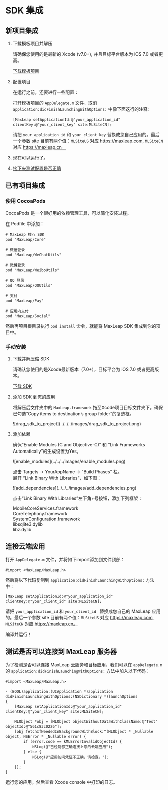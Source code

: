 # SDK 集成

## 新项目集成

1. 下载模板项目并解压

	请确保您使用的是最新的 Xcode (v7.0+), 并且目标平台版本为 iOS 7.0 或者更高。
	
	<a class="download-sdk" href="https://github.com/MaxLeap/StarterProject-iOS/archive/master.zip" target="_blank">下载模板项目</a>

2. 配置项目

	在运行之前，还要进行一些配置：
	
	打开模板项目的 `AppDelegate.m` 文件，取消 `application:didFinishLaunchingWithOptions:` 中像下面这行的注释:
	
	```objc
	[MaxLeap setApplicationId:@"your_application_id" clientKey:@"your_client_key" site:MLSiteCN];
	```
	
	请把 `your_application_id` 和 `your_client_key` 替换成您自己应用的。最后一个参数 site 目前有两个值：`MLSiteUS` 对应 https://maxleap.com, `MLSiteCN` 对应 https://maxleap.cn。

3. 现在可以运行了。

4. [接下来测试配置是否正确](#connection_test)

## 已有项目集成

### 使用 CocoaPods

CocoaPods 是一个很好用的依赖管理工具，可以简化安装过程。

在 Podfile 中添加：

```
# MaxLeap 核心 SDK
pod "MaxLeap/Core"

# 微信登录
pod "MaxLeap/WeChatUtils"

# 微博登录
pod "MaxLeap/WeiboUtils"

# QQ 登录
pod "MaxLeap/QQUtils"

# 支付
pod "MaxLeap/Pay"

# 应用内支付
pod "MaxLeap/Social"
```

然后再项目根目录执行 `pod install` 命令，就能将 MaxLeap SDK 集成到你的项目中。

### 手动安装

1. 下载并解压缩 SDK

	请确认您使用的是Xcode最新版本（7.0+），目标平台为 iOS 7.0 或者更高版本。

	<a class="download-sdk" href="https://cscdn.maxleap.cn/2.0/download/NTdhM2ZiZGIxNjllN2QwMDAxNjBhZGM0/zcf-d92b8003-b7d2-43b7-80f2-47998aff9402.zip">下载 SDK</a>

2. 添加 SDK 到您的应用

	将解压后文件夹中的 `MaxLeap.framework` 拖至Xcode项目目标文件夹下。确保已勾选“Copy items to destination’s group folder”的复选框。
	
	<p class="image-wrapper">
	![drag_sdk_to_project](../../../images/drag_sdk_to_project.png)

3. 添加依赖

	确保“Enable Modules (C and Objective-C)” 和 “Link Frameworks Automatically”的生成设置为Yes。
    
    <p class="image-wrapper">
    ![enable_modules](../../../images/enable_modules.png)

	点击 Targets → YourAppName → "Build Phases" 栏。</br>
	展开 “Link Binary With Libraries”，如下图：
	
	<p class="image-wrapper">
	![add_dependencies](../../../images/add_dependencies.png)
	
	点击“Link Binary With Libraries”左下角+号按钮，添加下列框架：
	
	MobileCoreServices.framework</br>
	CoreTelephony.framework</br>
	SystemConfiguration.framework</br>
	libsqlite3.dylib</br>
	libz.dylib</br>


<span id="connection_test"></span>
## 连接云端应用

打开 `AppDelegate.m` 文件，并将如下import添加到文件顶部：

```objc
#import <MaxLeap/MaxLeap.h>
```

然后将以下代码复制到 `application:didFinishLaunchingWithOptions:` 方法中：

```objc
[MaxLeap setApplicationId:@"your_application_id" clientKey:@"your_client_id" site:MLSiteCN];
```

请把 `your_application_id` 和 `your_client_id ` 替换成您自己的 MaxLeap 应用的。最后一个参数 site 目前有两个值：`MLSiteUS` 对应 https://maxleap.com, `MLSiteCN` 对应 https://maxleap.cn。

编译并运行！


## 测试是否可以连接到 MaxLeap 服务器

为了检测是否可以连接 MaxLeap 云服务和目标应用，我们可以在 `appDelegate.m` 的 `application:didFinishLaunchingWithOptions:` 方法中加入以下代码：

```objc
#import <MaxLeap/MaxLeap.h>

- (BOOL)application:(UIApplication *)application didFinishLaunchingWithOptions:(NSDictionary *)launchOptions
{
	[MaxLeap setApplicationId:@"your_application_id" clientKey:@"your_client_key" site:MLSiteCN];

	MLObject *obj = [MLObject objectWithoutDataWithClassName:@"Test" objectId:@"561c83c0226"];
    [obj fetchIfNeededInBackgroundWithBlock:^(MLObject * _Nullable object, NSError * _Nullable error) {
    	if (error.code == kMLErrorInvalidObjectId) {
        	NSLog(@"已经能够正确连接上您的云端应用");
    	} else {
        	NSLog(@"应用访问凭证不正确，请检查。");
    	}
	}];
}
```

运行您的应用。然后查看 Xcode console 中打印的日志。
